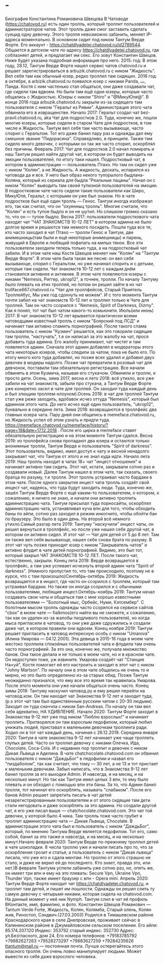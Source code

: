 # -
Биография Константина Романовича Швецова
В Чатоводе (https://chatovod.ru) есть один тролль, который троллит пользователей и администраторов чатов. Этот тролль даже смог заставить сделать суицид одну девочку. Этого тролля невозможно забанить, меняет IP-адреса моментально. В основном сидит под ником Тантум Верде Форте. Его аккаунт - https://chatdlyadetej.chatovod.ru/id2789544. Общается в детском чате по адресу https://chatdlyadetej.chatovod.ru, где соблазняет детей, и предлагает им секс. Его зовут Константин Швецов. Ниже будет указана подробная информация про него. 2015: год: В этом году, 28.12, Тантум Верде Форте нашел сервис чатов chatovod.ru и решает зарегистрироваться в arbuzik.chatovod.ru с ником "Жидкость". Вел себя там как обычный юзер, редко троллил там сидящих. 2016 год: в октябре, в arbizik.chatovod.ru появился юзер с никами Panda, ت, Панда. Костя с ним частенько стал общаться, они даже создавали чат, где сидели там вдвоем. Но были там ещё одни юзеры, которые часто общались с Жидкостью. Юзеры с ником "Shiro" и "@МикуЮля@". В конце 2016 года arbuzik.chatovod.ru закрыли из-за сидящего там пользователя с ником "Геральт из Ривии". Администрация этого чата обвинила его в извращенстве. Начало 2017: Геральт создал чат bez-pravil.chatovod.ru, aka Чат для подростков 2.0. Туда, конечно же, пошли многие юзеры, которые сидели в старом Чате для подростков, в том числе и Жидкость. Тантум вел себя там часто вызывающе, часто спорил с Геральтом. Тот его даже банил пару раз и однажды дал ему смешное звание "Пидорасина". Справедливо, в принципе. Также там сидело много девочек, с которыми он так же часто спорил, оскорблял без причины. Февраль 2017: Чат для подростков 2.0 начал помирать и наш Тантум решил найти другой чат, в котором он будет выводить на эмоции пользователей, по итогу таки нашел. Подростковый чат, в котором в администрации — пользователь Птахо. Но там он сидел уже с ником "Колян", а не Жидкость. А жидкость, дескать, испарился из чатовода да и все. У него был образ некого тупорылого быдлана-Коляна, который из сериала для быдла "Реальные пацаны". Начал он с ником "Колян" выводить там своей тупизной пользователей на эмоции. В подростковом чате часто сидели такие пользователи как Широ, МикуЮля, Геральт, с которыми он уже был знаком. Но в чате подростков был ещё один тролль — Генос. Тантум иногда изображал его, так как считал, что он "охуенныц тролль". Многие считали, что "Колян" и есть тупое быдло и он не шутил. Но слишком громко сказано то, что он — тупое быдло. Весна 2017: пользователи подросткового чата находят чат "ЧАТ ЗНАКОМСТВ 10-12 ЛЕТ" в котором админа не было долгое время и решаются там немного посидеть. Пошли туда все те, кто часто заходил в чат Птахо — тролли Генос и Тантум, две анимешницы(там были и ещё некоторые анимешницы) и парень, живущий в Европе и любящий пофапать на милых тянок. Все эти пользователи заходили теперь только туда, а на подростковый чат забили. И в этом чате наш Костя Швецов меняет ник "Колян" на "Тантум Верде Форте". В этом чате была такая же песня: он вел себя вызывающе, спорил с Геральтом, но уже начинал спорить и с детьми, которые там сидели. Чат знакомств 10-12 лет с каждым днём становился активнее и активнее. В этом чате появляются юзеры с никами "Nemesis, Риггер, ukrop12", а точнее, тролли. По началу Тантуму было плевать на этих троллей, но потом он решил зайти в их чат trollface667.chatovod.ru "Чат для троллфейсов, Старый Приятель Троллейбус, Мы уже год сдохнуть не можем". И с того момента Тантум почти забил на чат знакомств 10-12 лет и троллил только в Чате для троллей. Там он часто ссорился с "Nemesis, Spirit of Darkness, Dizmy". Как я понял, тот чат был чатом какого-то комьюнити. Июль(или июнь) 2017: В чат знакомств 10-12 лет врывается практически всеми чатоводцами известный тролль с ником "Боярский под ЛСД" и начинает там активно спамить порнографией. После такого спама пользователь с ником "Кузмич" решается, как это говорили сидящие там тролли, "настучать", т.е он написал за это жалобу на чат, прося добавить туда админа. Его жалобу принимают, чат чистят и там появляется админ. Сначала этот админ добавлял в модераторы этого чата некоторых юзеров, чтобы следили за чатом, пока не было его. По итогу много кого туда добавлял, но позже всех удалил и добавил двух девочек в модеры надолго. Позже чат превратили в розовый чат для девчонок, поставили там обязательную регистрацию. Все начали обвинять в этом Кузмича, называя его стукачом. Обвиняли и тролли, и просто дети. Осень, зима 2017, весна и лето 2018: всё утихло, все уже забили на чат знакомств, забыли про стукача, а Тантум Верде Форте уже конкретно засел в чате для троллей. Он заходил туда каждый день и был злющим троллем-клоуном).Осень 2018: в чат для троллей Тантум стал уже реже заходить, вдобавок исчез оттуда "Nemesis", который был админом этого чата. До него исчез ещё один пользователь, "ukrop12", буквально в середине лета. Зима 2018: возвращаются в троллфейс два главных юзера чата. Пару дней они общались в memeface.chatovod.ru, но Жидкость успел об этом узнать и придти туда. https://memeface.chatovod.ru/memeface/history/?page=18&date=17.12.2018 . После его цирка в memeface ставят обязательную регистрацию и на этом моменте Тантум сдался. Весна 2019: из троллфейса снова пропадают два юзера и остаются только анонимные тролли, Тантум Верде и пользователь "Spirit of darkness". Этот пользователь, видимо, имел доступ к чату и весной ненадолго закрывает чат, что Тантум от этого и не знал куда идти. Начало лета 2019: Наш тролль находит в чатах 18+ чат "инцест отношения" и начинает активно там сидеть. Этот чат, кстати, закрывали сотню раз и создавали новый. Далее Тантум нашел в этом чате, так сказать, своего братца по разуму, т.е тролля. Этот тролль устраивал часто бардаки в этом чате. После одного закрытия инцест чата тролль создаёт свой инцест чат, надеясь, что туда будут заходить люди. Туда, конечно же, зашёл Тантум Верде Форте с ещё каким-то пользователем, о котором, к сожалению, я ничего не знаю, и начали они активно троллить администрацию чата. Тантум присылал туда порносайты, оскорблял администрацию чата, устанавливал куча впн для того, чтобы обходить баны по айпи, сотню раз заходил в режим инкогнито, чтобы обойти бан по браузеру. Это было в один день. На второй всё немного утихло.Самый разгар лета 2019: Тантуму "наскучили" инцест чаты, он решил вернуться в троллфейс, но после уже нашел себе другой чат, в котором он активно сидел. И этот чат — Чат для детей от 5 до 8 лет. Там он также вел себя вызывающе, нашел себе снова брата по разуму. В этот чат чуть позже приходит юзер с ником "Закрыватель чатов" и активно флудит в чате детей порнографией. Видимо, это был тот, который закрыл ЧАТ ЗНАКОМСТВ 10-12 ЛЕТ. После такого чат, естественно, закрыли. Конец лета 2019: Верде возвращается в троллфейс, а там уже успевает исчезнуть второй админ чата "Spirit of darkness". (Немного пропустил то, что там происходило, поэтому не в курсе, что с там произошло)Сентябрь-октябрь 2019: Жидкость возвращается и в инцест, где часто он ссорился с троллем, который там устраивал бардаки. Но также он иногда ссорился и с обычными пользователями, любящие инцест.Октябрь-ноябрь 2019: Тантум начал создавать свои чаты и общаться там с мне хорошо известными пользователями — "Болотный мыс, Орбейс, Нуми, Кэтсембер". С болотным мысом тролль однажды часто ссорился на сервисе сайтов "cbox" в моем чате — fialkmos(его найти вы не сможете, к сожалению, так как он удален из-за жалобы пиздливого пользователя), но когда мыса пригласили в чатовод, то они уже даже сдружились и создали даже чат, в котором правили они вдвоем. Конец ноября 2019: Тантум решает пригласить в чатовод интересную особь с ником "Umarova"(Алина Умарова — 04.12.2001). Эта девица в 2015-16 года в моем чате жестоко троллила спокойных пользователей чата и флудила там очень часто порнографией. За это она, конечно же, получала множество банов. Она такое делала и не только в моем чате, но и в красном чате. Он недоступен тоже, уж извините. Умарова создаёт чат "Станция На×уй", Костя помогает ей его настроить и заходит в этот чат с ником "Johny Martson". По началу они в этом чате общались не очень то и мирно, но это было определенно из-за старых обид. Позже Тантум неожиданно признался, что ему все это время так нравилась Умарова. После этого момента они уже начали общаться очень часто. Конец зимы 2019: Тантуму наскучил чатовод.ру и ему решил перейти на чатовод.ком. Он там находит чат Знакомства 9-12 лет и заходит туда,(p.s этот чат там был единственным русским чатом с 20-30 людьми). Заходит он туда сначчла с ником San-Andreas. По началу он там вел себя адекватно, НА УДИВЛЕНИЕ. Начало 2020: Тантум Форте заходит в Знакомства 9-12 лет уже под ником "Люблю взрослых!" и начинает троллить. Притворялся он там взрослым педофилом, который любил унижать людей, приставал к маленьким девочкам троллинга ради. Ходил он в тот чат каждый день, начиная с 26.12.2019. Середина января 2020: Тантум в чате знакомства 9-12 лет начинает уже чаще троллить глупых детей. Часто он троллил девочку с никами Олечка, Ида, Chocolate, Coca-Cola. И с недавних пор троллит и девочек с ником Дикая Львица и Аделина. В чате chatchocolate.chatovod.com он обвинил пользователя с ником "ДаждьБог" в педофилии и назвал его "пиздаболом", так как считает, что тому — 30 лет, а не 13 и тот пристает к маленьким девочкам. Забыл написать, что в Знакомства 9-12 лет банил тролля за его выходки Admin. И навсегда, и на месяц, и на несколько минут. Но так как Тантум имел целых 3 впн, то ему было плевать и он обходил с помощью впн эти баны. За то, что Админ банил тролля, тот начинал его оскорблять, называть "слабаком". После его банов Admin решает запретить писать в чат детей незарегистрированным пользователям и от этого сидящие там дети стали негодовать и даже оскорблять за это админа. Но создали другой чат, я его уже писал выше — chatchocolate.chatovod.com. Это чат той девочки, у которой было 4 ника. Там тролль тоже часто грубит и троллит администрацию чата — Дикая Львица, Chocolate. В администрации этого чата был и пользователь с ником "ДаждьБог", который, по мнению Тантума Верде является педофилом. Тот его, само собой, банил за это также и навсегда, и на месяц, и на несколько минут.Начало февраля 2020: Тантум Верде по-прежнему троллил детей в чате шоколадки. 8 числа троллю уже и начали писать про то, что за оскорбления грозит и статья, а пользователь с ником "Дикая львица" писала, что уже его и сдала ментам. Но троллю от этого страшно не стало, и даже не верил ей до последнего. Кто знает, правда это, или нет.)В феврале Тантума успели забанить уже сотню раз, но, опять же, он имеет три впн и ему на это плевать: Secure Vpn, Ukraine Vpn, Thunder Vpn, также имеет браузер с впн - Opera mini. Апрель 2020: Тантум Верде Форте находит чат https://chatdlyadetej.chatovod.ru, и троллит там детей, и пишет им пошлости. Однажды он решил слить ту самую девочку с четырьмя никами, которая сидела на chatovod.com. На данный момент у неё ник Nymph. Тантум слил в чат её профиль ВКонтакте, имя, фамилию, и фото. Константин Швецов Романович — Tantum Verde Forte, Жидкость, Колян, Колямба, Старый олень, Колян жив, Риностоп, Сэндвич.(27.03.2003) Родился в Тимашевском районе Краснодарского края в селе Днепровская, проживает сейчас в Калининском районе в Джумайловском сельском поселении. Его айпи: 85.174.207.120 Индекс: 353792 старый индекс: 352730 Адрес:
ул.Безгласного, дом 24. Его номера телефонов: +79183785792 +79882627263 +79528273297 +79883627259 +79284235626 ttantum@mail.ru — постоянная почта. Лучше остерегайтесь этого опасного тролля. Он очень ловко манипулирует людьми. Может вывести из себя даже взрослого человека.
